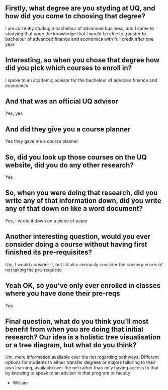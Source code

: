## Firstly, what degree are you styding at UQ, and how did you come to choosing that degree?
I am currently studing a bachelour of advanced business, and I came to studying that upon the knowledge that I would be able to transfer to bachelour of advanced finance and economics with full credit after one year.

## Interesting, so when you chose that degree how did you pick which courses to enroll in?
I spoke to an academic advisor for the bachelour of advaced finance and economics

## And that was an official UQ advisor
Yes, yes

## And did they give you a course planner
Yes they gave me a course planner

## So, did you look up those courses on the UQ website, did you do any other research?
Yes

## So, when you were doing that research, did you write any of that information down, did you write any of that down on like a word document?
Yes, I wrote it down on a piece of paper

## Another interesting question, would you ever consider doing a course without having first finished its pre-requisites?
Um, I would consider it, but I'd also seriously consider the consequences of not taking the pre-requisite

## Yeah OK, so you've only ever enrolled in classes where you have done their pre-reqs
Yes

## Final question, what do you think you'll most benefit from when you are doing that initial research? Our idea is a holistic tree visualisation or a tree diagram, but what do you think?
Um, more information available over the net regarding pathways. Different options for students to either transfer degrees or majors tailoring to their own learning, available over the net rather than only having access to that by knowing to speak to an advisor in that program or faculty

- William
